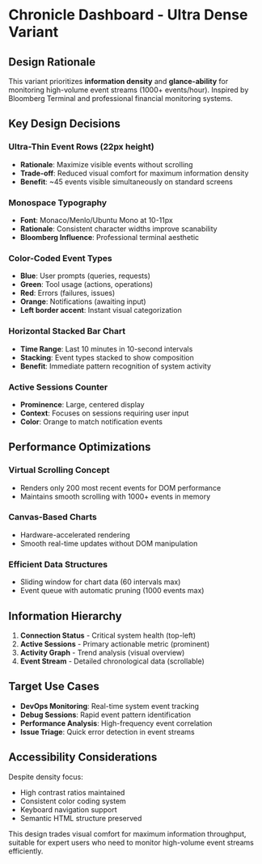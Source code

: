 # Chronicle Dashboard - Ultra Dense Variant

## Design Rationale

This variant prioritizes **information density** and **glance-ability** for monitoring high-volume event streams (1000+ events/hour). Inspired by Bloomberg Terminal and professional financial monitoring systems.

## Key Design Decisions

### Ultra-Thin Event Rows (22px height)
- **Rationale**: Maximize visible events without scrolling
- **Trade-off**: Reduced visual comfort for maximum information density
- **Benefit**: ~45 events visible simultaneously on standard screens

### Monospace Typography
- **Font**: Monaco/Menlo/Ubuntu Mono at 10-11px
- **Rationale**: Consistent character widths improve scanability
- **Bloomberg Influence**: Professional terminal aesthetic

### Color-Coded Event Types
- **Blue**: User prompts (queries, requests)
- **Green**: Tool usage (actions, operations) 
- **Red**: Errors (failures, issues)
- **Orange**: Notifications (awaiting input)
- **Left border accent**: Instant visual categorization

### Horizontal Stacked Bar Chart
- **Time Range**: Last 10 minutes in 10-second intervals
- **Stacking**: Event types stacked to show composition
- **Benefit**: Immediate pattern recognition of system activity

### Active Sessions Counter
- **Prominence**: Large, centered display
- **Context**: Focuses on sessions requiring user input
- **Color**: Orange to match notification events

## Performance Optimizations

### Virtual Scrolling Concept
- Renders only 200 most recent events for DOM performance
- Maintains smooth scrolling with 1000+ events in memory

### Canvas-Based Charts
- Hardware-accelerated rendering
- Smooth real-time updates without DOM manipulation

### Efficient Data Structures
- Sliding window for chart data (60 intervals max)
- Event queue with automatic pruning (1000 events max)

## Information Hierarchy

1. **Connection Status** - Critical system health (top-left)
2. **Active Sessions** - Primary actionable metric (prominent)
3. **Activity Graph** - Trend analysis (visual overview)
4. **Event Stream** - Detailed chronological data (scrollable)

## Target Use Cases

- **DevOps Monitoring**: Real-time system event tracking
- **Debug Sessions**: Rapid event pattern identification  
- **Performance Analysis**: High-frequency event correlation
- **Issue Triage**: Quick error detection in event streams

## Accessibility Considerations

Despite density focus:
- High contrast ratios maintained
- Consistent color coding system
- Keyboard navigation support
- Semantic HTML structure preserved

This design trades visual comfort for maximum information throughput, suitable for expert users who need to monitor high-volume event streams efficiently.